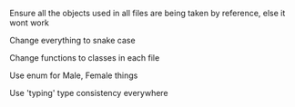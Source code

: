 Ensure all the objects used in all files are being taken by reference, else it wont work

Change everything to snake case

Change functions to classes in each file

Use enum for Male, Female things

Use 'typing' type consistency everywhere 
